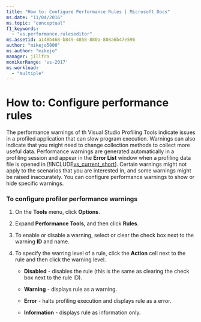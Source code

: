 ```yaml
---
title: "How to: Configure Performance Rules | Microsoft Docs"
ms.date: "11/04/2016"
ms.topic: "conceptual"
f1_keywords:
  - "vs.performance.ruleseditor"
ms.assetid: a148b468-b849-4858-880a-808a6b47e596
author: "mikejo5000"
ms.author: "mikejo"
manager: jillfra
monikerRange: 'vs-2017'
ms.workload:
  - "multiple"
---
```

# How to: Configure performance rules
The performance warnings of th Visual Studio Profiling Tools indicate issues in a profiled application that can slow program execution. Warnings can also indicate that you might need to change collection methods to collect more useful data. Performance warnings are generated automatically in a profiling session and appear in the **Error List** window when a profiling data file is opened in [!INCLUDE[vs_current_short](../code-quality/includes/vs_current_short_md.md)]. Certain warnings might not apply to the scenarios that you are interested in, and some warnings might be raised inaccurately. You can configure performance warnings to show or hide specific warnings.

### To configure profiler performance warnings

1. On the **Tools** menu, click **Options**.

2. Expand **Performance Tools**, and then click **Rules**.

3. To enable or disable a warning, select or clear the check box next to the warning **ID** and name.

4. To specify the warring level of a rule, click the **Action** cell next to the rule and then click the warning level.

    - **Disabled** - disables the rule (this is the same as clearing the check box next to the rule ID).

    - **Warning** - displays rule as a warning.

    - **Error** - halts profiling execution and displays rule as a error.

    - **Information** - displays rule as information only.
